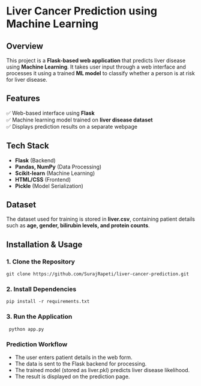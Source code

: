 # Liver Cancer Prediction using Machine Learning  

## Overview  
This project is a **Flask-based web application** that predicts liver disease using **Machine Learning**. It takes user input through a web interface and processes it using a trained **ML model** to classify whether a person is at risk for liver disease.  

## Features  
✅ Web-based interface using **Flask**  
✅ Machine learning model trained on **liver disease dataset**  
✅ Displays prediction results on a separate webpage  

## Tech Stack  
- **Flask** (Backend)  
- **Pandas, NumPy** (Data Processing)  
- **Scikit-learn** (Machine Learning)  
- **HTML/CSS** (Frontend)  
- **Pickle** (Model Serialization)  

## Dataset  
The dataset used for training is stored in **liver.csv**, containing patient details such as **age, gender, bilirubin levels, and protein counts**.  

## Installation & Usage  

### 1. Clone the Repository  

    git clone https://github.com/SurajRapeti/liver-cancer-prediction.git

### 2. Install Dependencies

    pip install -r requirements.txt

### 3. Run the Application

     python app.py
### Prediction Workflow
- The user enters patient details in the web form.
- The data is sent to the Flask backend for processing.
- The trained model (stored as liver.pkl) predicts liver disease likelihood.
- The result is displayed on the prediction page.
